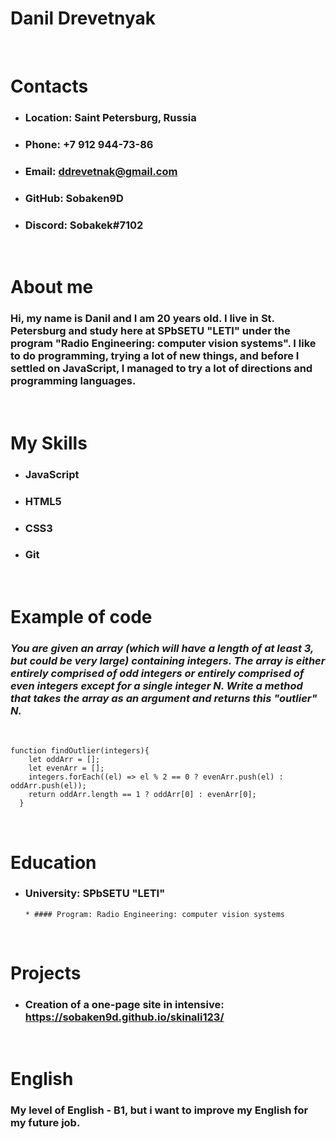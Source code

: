 # **Danil Drevetnyak**

<br>

# **Contacts**

- ### Location: Saint Petersburg, Russia
- ### Phone: +7 912 944-73-86
- ### Email: ddrevetnak@gmail.com
- ### GitHub: Sobaken9D
- ### Discord: Sobakek#7102
<br>

# **About me**

### Hi, my name is Danil and I am 20 years old. I live in St. Petersburg and study here at SPbSETU "LETI" under the program "Radio Engineering: computer vision systems". I like to do programming, trying a lot of new things, and before I settled on JavaScript, I managed to try a lot of directions and programming languages.

<br>

# **My Skills**

- ### JavaScript
- ### HTML5
- ### CSS3
- ### Git
<br>

# **Example of code**

### _You are given an array (which will have a length of at least 3, but could be very large) containing integers. The array is either entirely comprised of odd integers or entirely comprised of even integers except for a single integer N. Write a method that takes the array as an argument and returns this "outlier" N._

<br>

```
function findOutlier(integers){
    let oddArr = [];
    let evenArr = [];
    integers.forEach((el) => el % 2 == 0 ? evenArr.push(el) : oddArr.push(el));
    return oddArr.length == 1 ? oddArr[0] : evenArr[0];
  }
```

<br>

# **Education**

- ### University: SPbSETU "LETI"
      * #### Program: Radio Engineering: computer vision systems
  <br>

# **Projects**

- ### Creation of a one-page site in intensive: https://sobaken9d.github.io/skinali123/
<br>

# **English**

### My level of English - **B1**, but i want to improve my English for my future job.

<br>
